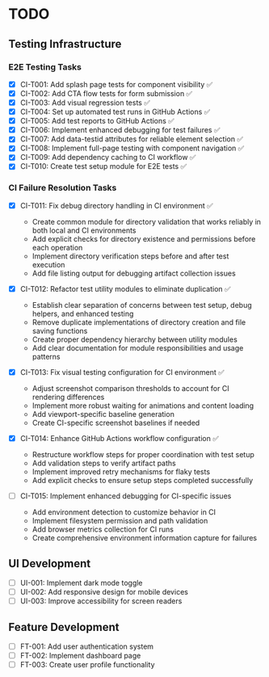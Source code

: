 # TODO

## Testing Infrastructure

### E2E Testing Tasks

- [x] CI-T001: Add splash page tests for component visibility ✅ 
- [x] CI-T002: Add CTA flow tests for form submission ✅
- [x] CI-T003: Add visual regression tests ✅
- [x] CI-T004: Set up automated test runs in GitHub Actions ✅
- [x] CI-T005: Add test reports to GitHub Actions ✅
- [x] CI-T006: Implement enhanced debugging for test failures ✅
- [x] CI-T007: Add data-testid attributes for reliable element selection ✅
- [x] CI-T008: Implement full-page testing with component navigation ✅
- [x] CI-T009: Add dependency caching to CI workflow ✅
- [x] CI-T010: Create test setup module for E2E tests ✅

### CI Failure Resolution Tasks

- [x] CI-T011: Fix debug directory handling in CI environment ✅
  - Create common module for directory validation that works reliably in both local and CI environments
  - Add explicit checks for directory existence and permissions before each operation
  - Implement directory verification steps before and after test execution
  - Add file listing output for debugging artifact collection issues

- [x] CI-T012: Refactor test utility modules to eliminate duplication ✅
  - Establish clear separation of concerns between test setup, debug helpers, and enhanced testing
  - Remove duplicate implementations of directory creation and file saving functions
  - Create proper dependency hierarchy between utility modules
  - Add clear documentation for module responsibilities and usage patterns

- [x] CI-T013: Fix visual testing configuration for CI environment ✅
  - Adjust screenshot comparison thresholds to account for CI rendering differences
  - Implement more robust waiting for animations and content loading
  - Add viewport-specific baseline generation
  - Create CI-specific screenshot baselines if needed

- [x] CI-T014: Enhance GitHub Actions workflow configuration ✅
  - Restructure workflow steps for proper coordination with test setup
  - Add validation steps to verify artifact paths
  - Implement improved retry mechanisms for flaky tests
  - Add explicit checks to ensure setup steps completed successfully

- [ ] CI-T015: Implement enhanced debugging for CI-specific issues
  - Add environment detection to customize behavior in CI
  - Implement filesystem permission and path validation
  - Add browser metrics collection for CI runs
  - Create comprehensive environment information capture for failures

## UI Development

- [ ] UI-001: Implement dark mode toggle
- [ ] UI-002: Add responsive design for mobile devices
- [ ] UI-003: Improve accessibility for screen readers

## Feature Development

- [ ] FT-001: Add user authentication system
- [ ] FT-002: Implement dashboard page
- [ ] FT-003: Create user profile functionality